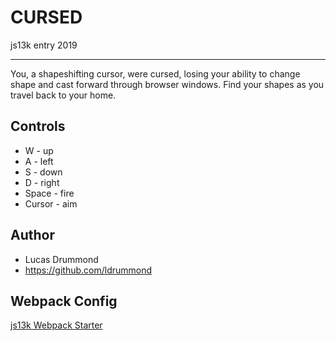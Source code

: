 # CURSED 
js13k entry 2019

*****
You, a shapeshifting cursor, were cursed, losing your ability to change shape and 
cast forward through browser windows. Find your shapes as you travel back to your home. 

## Controls
- W - up
- A - left
- S - down
- D - right
- Space - fire
- Cursor - aim 

## Author
* Lucas Drummond 
* https://github.com/ldrummond


## Webpack Config
[js13k Webpack Starter](https://github.com/sz-piotr/js13k-webpack-starter)